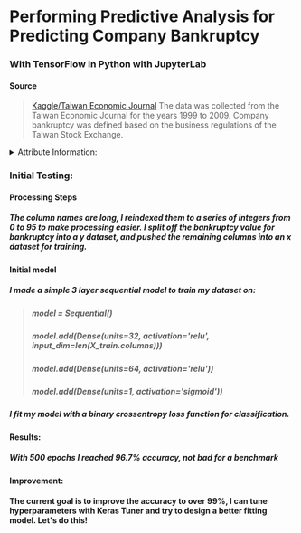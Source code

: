 # Performing Predictive Analysis for Predicting Company Bankruptcy 
### With TensorFlow in Python with JupyterLab

####  Source

>[Kaggle/Taiwan Economic Journal](https://www.kaggle.com/fedesoriano/company-bankruptcy-prediction)
>The data was collected from the Taiwan Economic Journal for the years 1999 to 2009. Company bankruptcy was defined based on the business regulations of the Taiwan Stock Exchange.

<details>
  <summary>Attribute Information:</summary>
  
   ###### Features:
> ###### Y - Bankrupt?: Class label
> ###### X1 - ROA(C) before interest and depreciation before interest: Return On Total Assets(C)
> ###### X2 - ROA(A) before interest and % after tax: Return On Total Assets(A)
> ###### X3 - ROA(B) before interest and depreciation after tax: Return On Total Assets(B)
> ###### X4 - Operating Gross Margin: Gross Profit/Net Sales
> ###### X5 - Realized Sales Gross Margin: Realized Gross Profit/Net Sales
> ###### X6 - Operating Profit Rate: Operating Income/Net Sales
> ###### X7 - Pre-tax net Interest Rate: Pre-Tax Income/Net Sales
> ###### X8 - After-tax net Interest Rate: Net Income/Net Sales
> ###### X9 - Non-industry income and expenditure/revenue: Net Non-operating Income Ratio
> ###### X10 - Continuous interest rate (after tax): Net Income-Exclude Disposal Gain or Loss/Net Sales
> ###### X11 - Operating Expense Rate: Operating Expenses/Net Sales
> ###### X12 - Research and development expense rate: (Research and Development Expenses)/Net Sales
> ###### X13 - Cash flow rate: Cash Flow from Operating/Current Liabilities
> ###### X14 - Interest-bearing debt interest rate: Interest-bearing Debt/Equity
> ###### X15 - Tax rate (A): Effective Tax Rate
> ###### X16 - Net Value Per Share (B): Book Value Per Share(B)
> ###### X17 - Net Value Per Share (A): Book Value Per Share(A)
> ###### X18 - Net Value Per Share (C): Book Value Per Share(C)
> ###### X19 - Persistent EPS in the Last Four Seasons: EPS-Net Income
> ###### X20 - Cash Flow Per Share
> ###### X21 - Revenue Per Share (Yuan ¥): Sales Per Share
> ###### X22 - Operating Profit Per Share (Yuan ¥): Operating Income Per Share
> ###### X23 - Per Share Net profit before tax (Yuan ¥): Pretax Income Per Share
> ###### X24 - Realized Sales Gross Profit Growth Rate
> ###### X25 - Operating Profit Growth Rate: Operating Income Growth
> ###### X26 - After-tax Net Profit Growth Rate: Net Income Growth
> ###### X27 - Regular Net Profit Growth Rate: Continuing Operating Income after Tax Growth
> ###### X28 - Continuous Net Profit Growth Rate: Net Income-Excluding Disposal Gain or Loss Growth
> ###### X29 - Total Asset Growth Rate: Total Asset Growth
> ###### X30 - Net Value Growth Rate: Total Equity Growth
> ###### X31 - Total Asset Return Growth Rate Ratio: Return on Total Asset Growth
> ###### X32 - Cash Reinvestment %: Cash Reinvestment Ratio
> ###### X33 - Current Ratio
> ###### X34 - Quick Ratio: Acid Test
> ###### X35 - Interest Expense Ratio: Interest Expenses/Total Revenue
> ###### X36 - Total debt/Total net worth: Total Liability/Equity Ratio
> ###### X37 - Debt ratio %: Liability/Total Assets
> ###### X38 - Net worth/Assets: Equity/Total Assets
> ###### X39 - Long-term fund suitability ratio (A): (Long-term Liability+Equity)/Fixed Assets
> ###### X40 - Borrowing dependency: Cost of Interest-bearing Debt
> ###### X41 - Contingent liabilities/Net worth: Contingent Liability/Equity
> ###### X42 - Operating profit/Paid-in capital: Operating Income/Capital
> ###### X43 - Net profit before tax/Paid-in capital: Pretax Income/Capital
> ###### X44 - Inventory and accounts receivable/Net value: (Inventory+Accounts Receivables)/Equity
> ###### X45 - Total Asset Turnover
> ###### X46 - Accounts Receivable Turnover
> ###### X47 - Average Collection Days: Days Receivable Outstanding
> ###### X48 - Inventory Turnover Rate (times)
> ######X49 - Fixed Assets Turnover Frequency
> ######X50 - Net Worth Turnover Rate (times): Equity Turnover
> ###### X51 - Revenue per person: Sales Per Employee
> ###### X52 - Operating profit per person: Operation Income Per Employee
> ###### X53 - Allocation rate per person: Fixed Assets Per Employee
> ###### X54 - Working Capital to Total Assets
> ###### X55 - Quick Assets/Total Assets
> ###### X56 - Current Assets/Total Assets
> ###### X57 - Cash/Total Assets
> ###### X58 - Quick Assets/Current Liability
> ###### X59 - Cash/Current Liability
> ###### X60 - Current Liability to Assets
> ###### X61 - Operating Funds to Liability
> ###### X62 - Inventory/Working Capital
> ###### X63 - Inventory/Current Liability
> ###### X64 - Current Liabilities/Liability
> ###### X65 - Working Capital/Equity
> ###### X66 - Current Liabilities/Equity
> ###### X67 - Long-term Liability to Current Assets
> ###### X68 - Retained Earnings to Total Assets
> ###### X69 - Total income/Total expense
> ###### X70 - Total expense/Assets
> ###### X71 - Current Asset Turnover Rate: Current Assets to Sales
> ###### X72 - Quick Asset Turnover Rate: Quick Assets to Sales
> ###### X73 - Working capitcal Turnover Rate: Working Capital to Sales
> ###### X74 - Cash Turnover Rate: Cash to Sales
> ###### X75 - Cash Flow to Sales
> ###### X76 - Fixed Assets to Assets
> ###### X77 - Current Liability to Liability
> ###### X78 - Current Liability to Equity
> ###### X79 - Equity to Long-term Liability
> ###### X80 - Cash Flow to Total Assets
> ###### X81 - Cash Flow to Liability
> ###### X82 - CFO to Assets
> ###### X83 - Cash Flow to Equity
> ###### X84 - Current Liability to Current Assets
> ###### X85 - Liability-Assets Flag: 1 if Total Liability exceeds Total Assets, 0 otherwise
> ###### X86 - Net Income to Total Assets
> ###### X87 - Total assets to GNP price
> ###### X88 - No-credit Interval
> ###### X89 - Gross Profit to Sales
> ###### X90 - Net Income to Stockholder's Equity
> ###### X91 - Liability to Equity
> ###### X92 - Degree of Financial Leverage (DFL)
> ###### X93 - Interest Coverage Ratio (Interest expense to EBIT)
> ###### X94 - Net Income Flag: 1 if Net Income is Negative for the last two years, 0 otherwise
> ###### X95 - Equity to Liability

</details>

### Initial Testing:

#### Processing Steps
##### The column names are long, I reindexed them to a series of integers from 0 to 95 to make processing easier. I split off the bankruptcy value for bankruptcy into a y dataset, and pushed the remaining columns into an x dataset for training. 

#### Initial model
##### I made a simple 3 layer sequential model to train my dataset on: 

> ##### model = Sequential()
> ##### model.add(Dense(units=32, activation='relu', input_dim=len(X_train.columns)))
> ##### model.add(Dense(units=64, activation='relu'))
> ##### model.add(Dense(units=1, activation='sigmoid'))

 
##### I fit my model with a binary crossentropy loss function for classification.

#### Results:
##### With 500 epochs I reached 96.7% accuracy, not bad for a benchmark

#### Improvement: 
#### The current goal is to improve the accuracy to over 99%, I can tune hyperparameters with Keras Tuner and try to design a better fitting model. Let's do this! 
